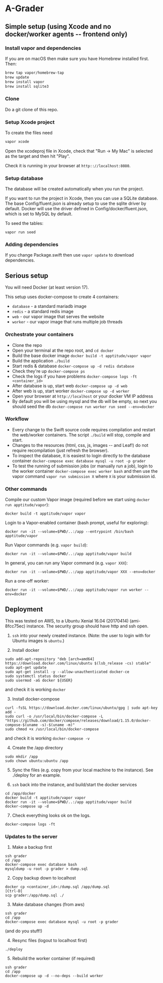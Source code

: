 # A-Grader

## Simple setup (using Xcode and no docker/worker agents -- frontend only)

### Install vapor and dependencies

If you are on macOS then make sure you have Homebrew installed first. Then:

```bash
brew tap vapor/homebrew-tap
brew update
brew install vapor
brew install sqlite3
```

### Clone

Do a git clone of this repo.


### Setup Xcode project

To create the files need

```bash
vapor xcode
```

Open the xcodeproj file in Xcode, check that "Run -> My Mac" is selected as the target and then hit "Play".

Check it is running in your browser at `http:://localhost:8080`.


### Setup database

The database will be created automatically when you run the project.

If you want to run the project in Xcode, then you can use a SQLite database. The base Config/fluent.json is already setup to use the sqlite driver by default. Docker will use the driver defined in Config/docker/fluent.json, which is set to MySQL by default.

To seed the tables:
```
vapor run seed
```

### Adding dependencies

If you change Package.swift then use `vapor update` to download dependencies.


## Serious setup

You will need Docker (at least version 17).

This setup uses docker-compose to create 4 containers:
* `database` - a standard mariadb image
* `redis` - a standard redis image
* `web` - our vapor image that serves the website
* `worker` - our vapor image that runs multiple job threads

### Orchestrate your containers

* Clone the repo
* Open your terminal at the repo root, and `cd docker`
* Build the base docker image `docker build -t apptitude/vapor vapor`
* Build the application `./build`
* Start redis & database `docker-compose up -d redis database`
* Check they're up `docker-compose ps`
* Check the logs if you have problems `docker-compose logs -ft <container_id>`
* After database is up, start web `docker-compose up -d web`
* After web is up, start worker `docker-compose up -d worker`
* Open your browser at `http://localhost` or your docker VM IP address
* By default you will be using mysql and the db will be empty, so next you should seed the db `docker-compose run worker run seed --env=docker`

### Workflow

* Every change to the Swift source code requires compilation and restart the web/worker containers. The script `./build` will stop, compile and start.
* Changes to the resources (html, css, js, images -- and Leaf!) do not require recompilation (just refresh the browser).
* To inspect the database, it is easiest to login directly to the database container `docker-compose exec database mysql -u root -p grader`
* To test the running of submission jobs (or manually run a job), login to the worker container `docker-compose exec worker bash` and then use the vapor command `vapor run submission X` where `X` is your submission id.

### Other commands

Compile our custom Vapor image (required before we start using `docker run apptitude/vapor`):
```
docker build -t apptitude/vapor vapor
```

Login to a Vapor-enabled container (bash prompt, useful for exploring):
```
docker run -it --volume=$PWD/..:/app --entrypoint /bin/bash  apptitude/vapor
```

Run Vapor commands (e.g. `vapor build`):
```
docker run -it --volume=$PWD/..:/app apptitude/vapor build
```

In general, you can run any Vapor command (e.g. `vapor XXX`):
```
docker run -it --volume=$PWD/..:/app apptitude/vapor XXX --env=docker
```

Run a one-off worker:
```
docker run -it --volume=$PWD/..:/app apptitude/vapor run worker --env=docker
```


## Deployment

This was tested on AWS, to a Ubuntu Xenial 16.04 (20170414) (ami-8fcc75ec) instance. The security group should have http and ssh open.

1. `ssh` into your newly created instance. (Note: the user to login with for Ubuntu images is `ubuntu`.)

2. Install docker
```
sudo add-apt-repository "deb [arch=amd64] https://download.docker.com/linux/ubuntu $(lsb_release -cs) stable"
sudo apt-get update
sudo apt-get install -y --allow-unauthenticated docker-ce
sudo systemctl status docker
sudo usermod -aG docker ${USER}
```
and check it is working `docker`

3. Install docker-compose
```
curl -fsSL https://download.docker.com/linux/ubuntu/gpg | sudo apt-key add -
sudo curl -o /usr/local/bin/docker-compose -L "https://github.com/docker/compose/releases/download/1.15.0/docker-compose-$(uname -s)-$(uname -m)"
sudo chmod +x /usr/local/bin/docker-compose
```
and check it is working `docker-compose -v`

4. Create the /app directory
```
sudo mkdir /app
sudo chown ubuntu:ubuntu /app
```

5. Sync the files (e.g. copy from your local machine to the instance). See ./deploy for an example.

6. `ssh` back into the instance, and build/start the docker services
```
cd /app/docker
docker build -t apptitude/vapor vapor
docker run -it --volume=$PWD/..:/app apptitude/vapor build
docker-compose up -d
```

7. Check everything looks ok on the logs.
```
docker-compose logs -ft
```

### Updates to the server

1. Make a backup first
```
ssh grader
cd /app
docker-compose exec database bash
mysqldump -u root -p grader > dump.sql
```

2. Copy backup down to localhost
```
docker cp <container_id>:/dump.sql /app/dump.sql
[Ctrl-D]
scp grader:/app/dump.sql ./
```

3. Make database changes (from aws)
```
ssh grader
cd /app
docker-compose exec database mysql -u root -p grader
```
(and do you stuff!)

4. Resync files (logout to localhost first)
```
./deploy
```

5. Rebuild the worker container (if required)
```
ssh grader
cd /app
docker-compose up -d --no-deps --build worker
```
